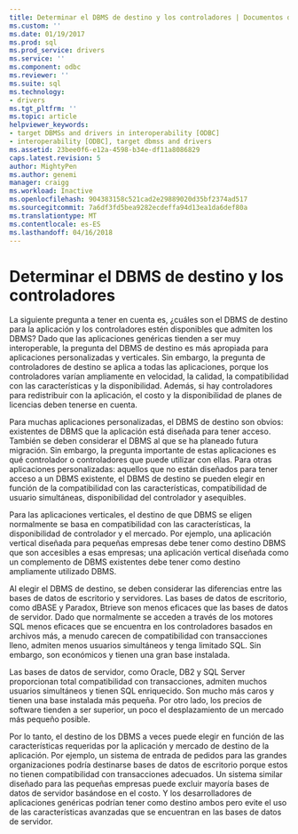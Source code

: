 ```yaml
---
title: Determinar el DBMS de destino y los controladores | Documentos de Microsoft
ms.custom: ''
ms.date: 01/19/2017
ms.prod: sql
ms.prod_service: drivers
ms.service: ''
ms.component: odbc
ms.reviewer: ''
ms.suite: sql
ms.technology:
- drivers
ms.tgt_pltfrm: ''
ms.topic: article
helpviewer_keywords:
- target DBMSs and drivers in interoperability [ODBC]
- interoperability [ODBC], target dbmss and drivers
ms.assetid: 23bee0f6-e12a-4598-b34e-df11a8086829
caps.latest.revision: 5
author: MightyPen
ms.author: genemi
manager: craigg
ms.workload: Inactive
ms.openlocfilehash: 904383158c521cad2e29889020d35bf2374ad517
ms.sourcegitcommit: 7a6df3fd5bea9282ecdeffa94d13ea1da6def80a
ms.translationtype: MT
ms.contentlocale: es-ES
ms.lasthandoff: 04/16/2018
---
```

# <a name="determining-the-target-dbmss-and-drivers"></a>Determinar el DBMS de destino y los controladores
La siguiente pregunta a tener en cuenta es, ¿cuáles son el DBMS de destino para la aplicación y los controladores estén disponibles que admiten los DBMS? Dado que las aplicaciones genéricas tienden a ser muy interoperable, la pregunta del DBMS de destino es más apropiada para aplicaciones personalizadas y verticales. Sin embargo, la pregunta de controladores de destino se aplica a todas las aplicaciones, porque los controladores varían ampliamente en velocidad, la calidad, la compatibilidad con las características y la disponibilidad. Además, si hay controladores para redistribuir con la aplicación, el costo y la disponibilidad de planes de licencias deben tenerse en cuenta.  
  
 Para muchas aplicaciones personalizadas, el DBMS de destino son obvios: existentes de DBMS que la aplicación está diseñada para tener acceso. También se deben considerar el DBMS al que se ha planeado futura migración. Sin embargo, la pregunta importante de estas aplicaciones es qué controlador o controladores que puede utilizar con ellas. Para otras aplicaciones personalizadas: aquellos que no están diseñados para tener acceso a un DBMS existente, el DBMS de destino se pueden elegir en función de la compatibilidad con las características, compatibilidad de usuario simultáneas, disponibilidad del controlador y asequibles.  
  
 Para las aplicaciones verticales, el destino de que DBMS se eligen normalmente se basa en compatibilidad con las características, la disponibilidad de controlador y el mercado. Por ejemplo, una aplicación vertical diseñada para pequeñas empresas debe tener como destino DBMS que son accesibles a esas empresas; una aplicación vertical diseñada como un complemento de DBMS existentes debe tener como destino ampliamente utilizado DBMS.  
  
 Al elegir el DBMS de destino, se deben considerar las diferencias entre las bases de datos de escritorio y servidores. Las bases de datos de escritorio, como dBASE y Paradox, Btrieve son menos eficaces que las bases de datos de servidor. Dado que normalmente se acceden a través de los motores SQL menos eficaces que se encuentra en los controladores basados en archivos más, a menudo carecen de compatibilidad con transacciones lleno, admiten menos usuarios simultáneos y tenga limitado SQL. Sin embargo, son económicos y tienen una gran base instalada.  
  
 Las bases de datos de servidor, como Oracle, DB2 y SQL Server proporcionan total compatibilidad con transacciones, admiten muchos usuarios simultáneos y tienen SQL enriquecido. Son mucho más caros y tienen una base instalada más pequeña. Por otro lado, los precios de software tienden a ser superior, un poco el desplazamiento de un mercado más pequeño posible.  
  
 Por lo tanto, el destino de los DBMS a veces puede elegir en función de las características requeridas por la aplicación y mercado de destino de la aplicación. Por ejemplo, un sistema de entrada de pedidos para las grandes organizaciones podría destinarse bases de datos de escritorio porque estos no tienen compatibilidad con transacciones adecuados. Un sistema similar diseñado para las pequeñas empresas puede excluir mayoría bases de datos de servidor basándose en el costo. Y los desarrolladores de aplicaciones genéricas podrían tener como destino ambos pero evite el uso de las características avanzadas que se encuentran en las bases de datos de servidor.
